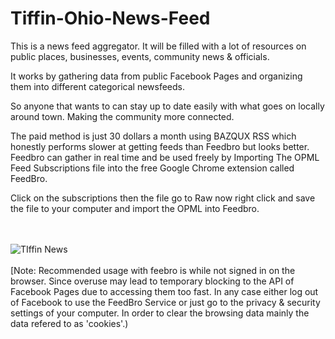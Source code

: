 # Tiffin-Ohio-News-Feed
This is a news feed aggregator. It will be filled with a lot of resources on public places, businesses, events, community news &amp; officials. 

It works by gathering data from public Facebook Pages and organizing them into different categorical newsfeeds. 

So anyone that wants to can stay up to date easily with what goes on locally around town. Making the community more connected. 

The paid method is just 30 dollars a month using BAZQUX RSS which honestly performs slower at getting feeds than Feedbro but looks better.
Feedbro can gather in real time and be used freely by Importing The OPML Feed Subscriptions file into the free Google Chrome extension called FeedBro.

Click on the subscriptions then the file go to Raw now right click and save the file to your computer and import the OPML into Feedbro.

<br></br>
![TIffin News](https://user-images.githubusercontent.com/54013691/191852280-af548da6-ccff-4e3e-9b6e-43f9d137b500.png)
<br></br>
[Note: Recommended usage with feebro is while not signed in on the browser. Since overuse may lead to temporary blocking to the API of Facebook Pages due to accessing them too fast. In any case either log out of Facebook to use the FeedBro Service or just go to the privacy & security settings of your computer. In order to clear the browsing data mainly the data refered to as 'cookies'.)


